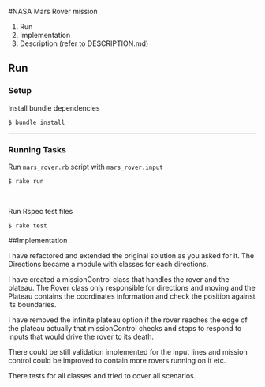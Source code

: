 
#NASA Mars Rover mission

  1. Run 
  2. Implementation
  3. Description (refer to DESCRIPTION.md)


## Run

### Setup
Install bundle dependencies
```
$ bundle install
```
---

### Running Tasks

Run `mars_rover.rb` script with `mars_rover.input`
```
$ rake run
```

<br />

Run Rspec test files
```
$ rake test
```

##Implementation

I have refactored and extended the original solution as you asked for it.
The Directions became a module with classes for each directions.

I have created a missionControl class that handles the rover and the plateau. 
The Rover class only responsible for directions and moving and the Plateau contains
the coordinates information and check the position against its boundaries.

I have removed the infinite plateau option if the rover reaches the edge of the plateau 
actually that missionControl checks and stops to respond to inputs that would drive the rover
to its death. 

There could be still validation implemented for the input lines and mission control could be
improved to contain more rovers running on it etc. 

There tests for all classes and tried to cover all scenarios.
